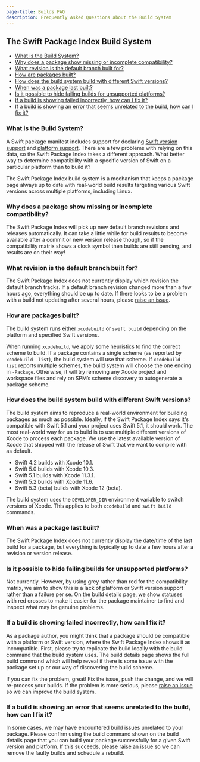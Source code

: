 ```yaml
---
page-title: Builds FAQ
description: Frequently Asked Questions about the Build System
---
```


## The Swift Package Index Build System

* [What is the Build System?](#build-system)
* [Why does a package show missing or incomplete compatibility?](#no-builds)
* [What revision is the default branch built for?](#what-revision)
* [How are packages built?](#built-how)
* [How does the build system build with different Swift versions?](#swift-versions)
* [When was a package last built?](#last-built)
* [Is it possible to hide failing builds for unsupported platforms?](#hide-failing-builds)
* [If a build is showing failed incorrectly, how can I fix it?](#fix-false-negative)
* [If a build is showing an error that seems unrelated to the build, how can I fix it?](#unrelated-error)

<h3 id="build-system">What is the Build System?</h3>

A Swift package manifest includes support for declaring [Swift version support](https://developer.apple.com/documentation/swift_packages/package/3197887-swiftlanguageversions) and [platform support](https://developer.apple.com/documentation/swift_packages/package/3197886-platforms). There are a few problems with relying on this data, so the Swift Package Index takes a different approach. What better way to determine compatibility with a specific version of Swift on a particular platform than to build it?

The Swift Package Index build system is a mechanism that keeps a package page always up to date with real-world build results targeting various Swift versions across multiple platforms, including Linux.

<h3 id="no-builds">Why does a package show missing or incomplete compatibility?</h3>

The Swift Package Index will pick up new default branch revisions and releases automatically. It can take a little while for build results to become available after a commit or new version release though, so if the compatibility matrix shows a clock symbol then builds are still pending, and results are on their way!

<h3 id="what-revision">What revision is the default branch built for?</h3>

The Swift Package Index does not currently display which revision the default branch tracks. If a default branch revision changed more than a few hours ago, everything should be up to date. If there looks to be a problem with a build not updating after several hours, please [raise an issue](https://github.com/SwiftPackageIndex/SwiftPackageIndex-Server/issues/new).

<h3 id="built-how">How are packages built?</h3>

The build system runs either `xcodebuild` or `swift build` depending on the platform and specified Swift versions.

When running `xcodebuild`, we apply some heuristics to find the correct scheme to build. If a package contains a single scheme (as reported by `xcodebuild -list`), the build system will use that scheme. If `xcodebuild -list` reports multiple schemes, the build system will choose the one ending in `-Package`. Otherwise, it will try removing any Xcode project and workspace files and rely on SPM’s scheme discovery to autogenerate a package scheme.

<h3 id="swift-versions">How does the build system build with different Swift versions?</h3>

The build system aims to reproduce a real-world environment for building packages as much as possible. Ideally, if the Swift Package Index says it's compatible with Swift 5.1 and your project uses Swift 5.1, it should work. The most real-world way for us to build is to use multiple different versions of Xcode to process each package. We use the latest available version of Xcode that shipped with the release of Swift that we want to compile with as default.

* Swift 4.2 builds with Xcode 10.1.
* Swift 5.0 builds with Xcode 10.3.
* Swift 5.1 builds with Xcode 11.3.1.
* Swift 5.2 builds with Xcode 11.6.
* Swift 5.3 (beta) builds with Xcode 12 (beta).

The build system uses the `DEVELOPER_DIR` environment variable to switch versions of Xcode. This applies to both `xcodebuild` and `swift build` commands.

<h3 id="last-built">When was a package last built?</h3>

The Swift Package Index does not currently display the date/time of the last build for a package, but everything is typically up to date a few hours after a revision or version release.

<h3 id="hide-failing-builds">Is it possible to hide failing builds for unsupported platforms?</h3>

Not currently. However, by using grey rather than red for the compatibility matrix, we aim to show this is a lack of platform or Swift version support rather than a failure per se. On the build details page, we show statuses with red crosses to make it easier for the package maintainer to find and inspect what may be genuine problems.

<h3 id="fix-false-negative">If a build is showing failed incorrectly, how can I fix it?</h3>

As a package author, you might think that a package should be compatible with a platform or Swift version, where the Swift Package Index shows it as incompatible. First, please try to replicate the build locally with the build command that the build system uses. The build details page shows the full build command which will help reveal if there is some issue with the package set up or our way of discovering the build scheme.

If you can fix the problem, great! Fix the issue, push the change, and we will re-process your builds. If the problem is more serious, please [raise an issue](https://github.com/SwiftPackageIndex/SwiftPackageIndex-Server/issues/new) so we can improve the build system.

<h3 id="unrelated-error">If a build is showing an error that seems unrelated to the build, how can I fix it?</h3>

In some cases, we may have encountered build issues unrelated to your package. Please confirm using the build command shown on the build details page that you can build your package successfully for a given Swift version and platform. If this succeeds, please [raise an issue](https://github.com/SwiftPackageIndex/SwiftPackageIndex-Server/issues/new) so we can remove the faulty builds and schedule a rebuild.

